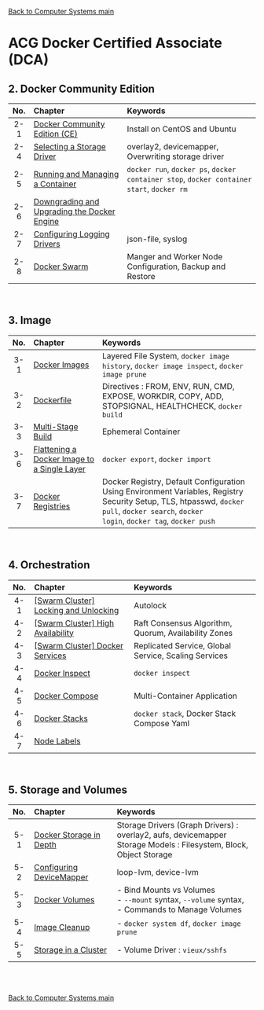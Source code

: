 [Back to Computer Systems main](../../../README.md)

# ACG Docker Certified Associate (DCA)

## 2. Docker Community Edition
|No.|Chapter|Keywords|
|:-:|:------|:-------|
|2-1|[Docker Community Edition (CE)](./02_01/note.md)|Install on CentOS and Ubuntu|
|2-4|[Selecting a Storage Driver](./02_04/note.md)|overlay2, devicemapper, Overwriting storage driver|
|2-5|[Running and Managing a Container](./02_05/note.md)|```docker run```, ```docker ps```, ```docker container stop```, ```docker container start```, ```docker rm```|
|2-6|[Downgrading and Upgrading the Docker Engine](./02_06/note.md)||
|2-7|[Configuring Logging Drivers](./02_07/note.md)|json-file, syslog|
|2-8|[Docker Swarm](./02_08/note.md)|Manger and Worker Node Configuration, Backup and Restore|

<br>

## 3. Image
|No.|Chapter|Keywords|
|:-:|:------|:-------|
|3-1|[Docker Images](./03_01/note.md)|Layered File System, ```docker image history```, ```docker image inspect```, ```docker image prune```|
|3-2|[Dockerfile](./03_02/note.md)|Directives : FROM, ENV, RUN, CMD, EXPOSE, WORKDIR, COPY, ADD, STOPSIGNAL, HEALTHCHECK, ```docker build```|
|3-3|[Multi-Stage Build](./03_03/note.md)|Ephemeral Container|
|3-6|[Flattening a Docker Image to a Single Layer](./03_06/note.md)|```docker export```, ```docker import```|
|3-7|[Docker Registries](./03_07/note.md)|Docker Registry, Default Configuration Using Environment Variables, Registry Security Setup, TLS, htpasswd, <code>docker pull</code>, <code>docker search</code>, <code>docker login</code>, <code>docker tag</code>, <code>docker push</code>|

<br>

## 4. Orchestration
|No.|Chapter|Keywords|
|:-:|:------|:-------|
|4-1|[[Swarm Cluster] Locking and Unlocking](./04_01/note.md)|Autolock|
|4-2|[[Swarm Cluster] High Availability](./04_02/note.md)|Raft Consensus Algorithm, Quorum, Availability Zones|
|4-3|[[Swarm Cluster] Docker Services](./04_03/note.md)|Replicated Service, Global Service, Scaling Services|
|4-4|[Docker Inspect](./04_04/note.md)|```docker inspect```|
|4-5|[Docker Compose](./04_05/note.md)|Multi-Container Application|
|4-6|[Docker Stacks](./04_06/note.md)|```docker stack```, Docker Stack Compose Yaml|
|4-7|[Node Labels](./04_07/note.md)||

<br>

## 5. Storage and Volumes
|No.|Chapter|Keywords|
|:-:|:------|:-------|
|5-1|[Docker Storage in Depth](./05_01/note.md)|Storage Drivers (Graph Drivers) : overlay2, aufs, devicemapper <br> Storage Models : Filesystem, Block, Object Storage|
|5-2|[Configuring DeviceMapper](./05_02/note.md)|loop-lvm, device-lvm|
|5-3|[Docker Volumes](./05_03/note.md)|- Bind Mounts vs Volumes <br> - ```--mount``` syntax, ```--volume``` syntax, <br> - Commands to Manage Volumes|
|5-4|[Image Cleanup](./05_04/note.md)|- ```docker system df```, ```docker image prune```|
|5-5|[Storage in a Cluster](./05_05/note.md)|- Volume Driver : ```vieux/sshfs```|




<br><br>


[Back to Computer Systems main](../../../README.md)
